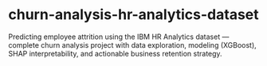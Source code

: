 # churn-analysis-hr-analytics-dataset
Predicting employee attrition using the IBM HR Analytics dataset — complete churn analysis project with data exploration, modeling (XGBoost), SHAP interpretability, and actionable business retention strategy.
